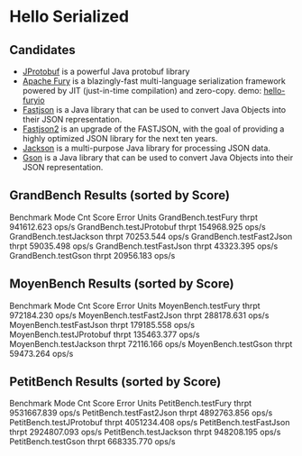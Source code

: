 # Hello Serialized

## Candidates

- [JProtobuf](https://github.com/jhunters/jprotobuf) is a powerful Java protobuf library
- [Apache Fury](https://github.com/apache/fury) is a blazingly-fast multi-language serialization framework powered by JIT (just-in-time compilation) and zero-copy. demo: [hello-furyio](https://github.com/feuyeux/hello-furyio)
- [Fastjson](https://github.com/alibaba/fastjson) is a Java library that can be used to convert Java Objects into their JSON representation. 
- [Fastjson2](https://github.com/alibaba/fastjson2) is an upgrade of the FASTJSON, with the goal of providing a highly optimized JSON library for the next ten years.
- [Jackson](https://github.com/FasterXML/jackson) is a multi-purpose Java library for processing JSON data.
- [Gson](https://github.com/google/gson) is a Java library that can be used to convert Java Objects into their JSON representation.

## GrandBench Results (sorted by Score)
Benchmark                  Mode  Cnt        Score   Error  Units
GrandBench.testFury       thrpt        941612.623          ops/s
GrandBench.testJProtobuf  thrpt        154968.925          ops/s
GrandBench.testJackson    thrpt         70253.544          ops/s
GrandBench.testFast2Json  thrpt         59035.498          ops/s
GrandBench.testFastJson   thrpt         43323.395          ops/s
GrandBench.testGson       thrpt         20956.183          ops/s

## MoyenBench Results (sorted by Score)
Benchmark                  Mode  Cnt       Score   Error  Units
MoyenBench.testFury       thrpt       972184.230          ops/s
MoyenBench.testFast2Json  thrpt       288178.631          ops/s
MoyenBench.testFastJson   thrpt       179185.558          ops/s
MoyenBench.testJProtobuf  thrpt       135463.377          ops/s
MoyenBench.testJackson    thrpt        72116.166          ops/s
MoyenBench.testGson       thrpt        59473.264          ops/s

## PetitBench Results (sorted by Score)
Benchmark                  Mode  Cnt       Score   Error  Units
PetitBench.testFury       thrpt       9531667.839          ops/s
PetitBench.testFast2Json  thrpt       4892763.856          ops/s
PetitBench.testJProtobuf  thrpt       4051234.408          ops/s
PetitBench.testFastJson   thrpt       2924807.093          ops/s
PetitBench.testJackson    thrpt        948208.195          ops/s
PetitBench.testGson       thrpt        668335.770          ops/s